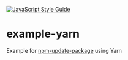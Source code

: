 [![JavaScript Style Guide](https://img.shields.io/badge/code_style-standard-brightgreen.svg)](https://standardjs.com)

# example-yarn

Example for [npm-update-package](https://github.com/npm-update-package/npm-update-package) using Yarn
